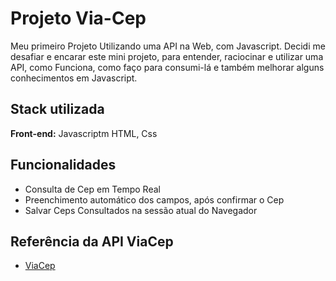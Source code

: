 # Projeto Via-Cep

Meu primeiro Projeto Utilizando uma API na Web, com Javascript.
Decidi me desafiar e encarar este mini projeto, para entender, raciocinar e utilizar uma API, como Funciona, como faço para consumi-lá e também melhorar alguns conhecimentos em Javascript.




## Stack utilizada

**Front-end:** Javascriptm HTML, Css




## Funcionalidades

- Consulta de Cep em Tempo Real
- Preenchimento automático dos campos, após confirmar o Cep
- Salvar Ceps Consultados na sessão atual do Navegador



## Referência da API ViaCep

 - [ViaCep](https://viacep.com.br/)

